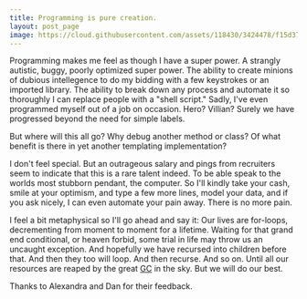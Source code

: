 ```yaml
---
title: Programming is pure creation.
layout: post_page
image: https://cloud.githubusercontent.com/assets/118430/3424478/f15d37ae-ffd1-11e3-8982-659315b212b8.jpg
---
```

Programming makes me feel as though I have a super power. A strangly autistic, buggy, poorly optimized super power. The ability to create minions of dubious intellegence to do my bidding with a few keystrokes or an imported library. The ability to break down any process and automate it so thoroughly I can replace people with a "shell script." Sadly, I've even programmed myself out of a job on occasion. Hero? Villian? Surely we have progressed beyond the need for simple labels.

But where will this all go? Why debug another method or class? Of what benefit is there in yet another templating implementation? 

I don't feel special. But an outrageous salary and pings from recruiters seem to indicate that this is a rare talent indeed. To be able speak to the worlds most stubborn pendant, the computer. So I'll kindly take your cash, smile at your optimism, and type a few more lines, model your data, and if you ask nicely, I can even automate your pain away. There is no more pain. 

I feel a bit metaphysical so I'll go ahead and say it: Our lives are for-loops, decrementing from moment to moment for a lifetime. Waiting for that grand end conditional, or heaven forbid, some trial in life may throw us an uncaught exception. And hopefully we have recursed into children before that. And then they too will loop. And then recurse. And so on. Until all our resources are reaped by the great [GC](http://en.wikipedia.org/wiki/Garbage_collection_(computer_science)) in the sky. But we will do our best.


Thanks to Alexandra and Dan for their feedback.
